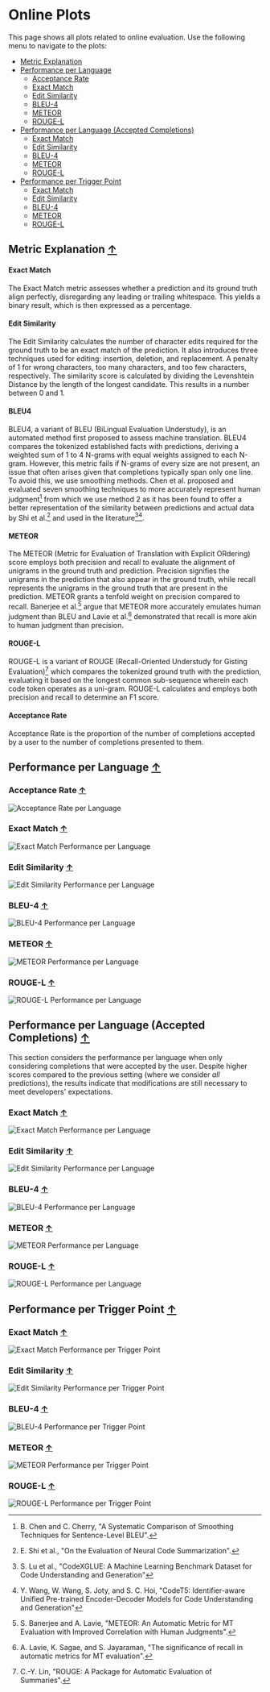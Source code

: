 # Online Plots

This page shows all plots related to online evaluation.
Use the following menu to navigate to the plots:
- [Metric Explanation](#metric-explanation-)
- [Performance per Language](#performance-per-language-)
  - [Acceptance Rate](#acceptance-rate-) 
  - [Exact Match](#exact-match-)
  - [Edit Similarity](#edit-similarity-)
  - [BLEU-4](#bleu-4-)
  - [METEOR](#meteor-)
  - [ROUGE-L](#rouge-l-)
- [Performance per Language (Accepted Completions)](#performance-per-language-accepted-completions-)
  - [Exact Match](#exact-match--1)
  - [Edit Similarity](#edit-similarity--1)
  - [BLEU-4](#bleu-4--1)
  - [METEOR](#meteor--1)
  - [ROUGE-L](#rouge-l--1)
- [Performance per Trigger Point](#performance-per-trigger-point-)
  - [Exact Match](#exact-match--2)
  - [Edit Similarity](#edit-similarity--2)
  - [BLEU-4](#bleu-4--2)
  - [METEOR](#meteor--2)
  - [ROUGE-L](#rouge-l--2)

## Metric Explanation [↑](#metric-explanation-)

#### Exact Match
The Exact Match metric assesses whether a prediction and its ground truth align perfectly, disregarding any leading or trailing whitespace. This yields a binary result, which is then expressed as a percentage.

#### Edit Similarity
The Edit Similarity calculates the number of character edits required for the ground truth to be an exact match of the prediction.
It also introduces three techniques used for editing: insertion, deletion, and replacement.
A penalty of 1 for wrong characters, too many characters, and too few characters, respectively.
The similarity score is calculated by dividing the Levenshtein Distance by the length of the longest candidate.
This results in a number between 0 and 1.

#### BLEU4
BLEU4, a variant of BLEU (BiLingual Evaluation Understudy), is an automated method first proposed to assess machine translation. 
BLEU4 compares the tokenized established facts with predictions, deriving a weighted sum of 1 to 4 N-grams with equal weights assigned to each N-gram. However, this metric fails if N-grams of every size are not present, an issue that often arises given that completions typically span only one line. To avoid this, we use  smoothing methods.
Chen et al. proposed and evaluated seven smoothing techniques to more accurately represent human judgment[^smooth] from which we use method 2 as it has been found to offer a better representation of the similarity between predictions and actual data by Shi et al.[^shi2022evaluation] and used in the literature[^lu2021codexglue][^wang2021codet5].

[^smooth]: B. Chen and C. Cherry, "A Systematic Comparison of Smoothing Techniques for Sentence-Level BLEU".
[^shi2022evaluation]: E. Shi et al., "On the Evaluation of Neural Code Summarization".
[^lu2021codexglue]: S. Lu et al., "CodeXGLUE: A Machine Learning Benchmark Dataset for Code Understanding and Generation"
[^wang2021codet5]: Y. Wang, W. Wang, S. Joty, and S. C. Hoi, "CodeT5: Identifier-aware Unified Pre-trained Encoder-Decoder Models for Code Understanding and Generation"

#### METEOR
The METEOR (Metric for Evaluation of Translation with Explicit ORdering) score employs both precision and recall to evaluate the alignment of unigrams in the ground truth and prediction. Precision signifies the unigrams in the prediction that also appear in the ground truth, while recall represents the unigrams in the ground truth that are present in the prediction. METEOR grants a tenfold weight on precision compared to recall. Banerjee et al.[^Banerjee2005] argue that METEOR more accurately emulates human judgment than BLEU and Lavie et al.[^lavie2004significance] demonstrated that recall is more akin to human judgment than precision.

[^Banerjee2005]: S. Banerjee and A. Lavie, "METEOR: An Automatic Metric for MT Evaluation with Improved Correlation with Human Judgments".
[^lavie2004significance]: A. Lavie, K. Sagae, and S. Jayaraman, "The significance of recall in automatic metrics for MT evaluation".

#### ROUGE-L
ROUGE-L is a variant of ROUGE (Recall-Oriented Understudy for Gisting Evaluation)[^Lin2004] which compares the tokenized ground truth with the prediction, evaluating it based on the longest common sub-sequence wherein each code token operates as a uni-gram. ROUGE-L calculates and employs both precision and recall to determine an F1 score.

[^Lin2004]: C.-Y. Lin, "ROUGE: A Package for Automatic Evaluation of Summaries".

#### Acceptance Rate
Acceptance Rate is the proportion of the number of completions accepted by a user 
to the number of completions presented to them.


## Performance per Language [↑](#performance-per-language-)
### Acceptance Rate [↑](#acceptance-rate-)
![Acceptance Rate per Language](./online/plots/language-acceptance.svg)

### Exact Match [↑](#exact-match-)
![Exact Match Performance per Language](./online/plots/languages-em.svg)

### Edit Similarity [↑](#edit-similarity-)
![Edit Similarity Performance per Language](./online/plots/languages-es.svg)

### BLEU-4 [↑](#bleu-4-)
![BLEU-4 Performance per Language](./online/plots/languages-bl.svg)

### METEOR [↑](#meteor-)
![METEOR Performance per Language](./online/plots/languages-mr.svg)

### ROUGE-L [↑](#rouge-l-)
![ROUGE-L Performance per Language](./online/plots/languages-rl.svg)


## Performance per Language (Accepted Completions) [↑](#performance-per-language-accepted-completions-)
This section considers the performance per language when only considering
completions that were accepted by the user.
Despite higher scores compared to the previous setting (where we consider *all* predictions), 
the results indicate that modifications are still necessary to meet developers' expectations.

### Exact Match [↑](#exact-match--1)
![Exact Match Performance per Language](./online/plots/languages-accepted-em.svg)

### Edit Similarity [↑](#edit-similarity--1)
![Edit Similarity Performance per Language](./online/plots/languages-accepted-es.svg)

### BLEU-4 [↑](#bleu-4--1)
![BLEU-4 Performance per Language](./online/plots/languages-accepted-bl.svg)

### METEOR [↑](#meteor--1)
![METEOR Performance per Language](./online/plots/languages-accepted-mr.svg)

### ROUGE-L [↑](#rouge-l--1)
![ROUGE-L Performance per Language](./online/plots/languages-accepted-rl.svg)


## Performance per Trigger Point [↑](#performance-per-trigger-point-)
### Exact Match [↑](#exact-match--2)
![Exact Match Performance per Trigger Point](./online/plots/triggers-em.svg)

### Edit Similarity [↑](#edit-similarity--2)
![Edit Similarity Performance per Trigger Point](./online/plots/triggers-es.svg)

### BLEU-4 [↑](#bleu-4--2)
![BLEU-4 Performance per Trigger Point](./online/plots/triggers-bl.svg)

### METEOR [↑](#meteor--2)
![METEOR Performance per Trigger Point](./online/plots/triggers-mr.svg)

### ROUGE-L [↑](#rouge-l--2)
![ROUGE-L Performance per Trigger Point](./online/plots/triggers-rl.svg)
